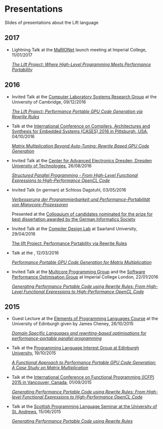 # Presentations
Slides of presentations about the Lift language

## 2017

- Lightning Talk at the [MaRIONet](http://manycore.org.uk/) launch meeting at Imperial College, 11/01/2017

  [*The Lift Project: Where High-Level Programming Meets Performance Portability*](https://github.com/michel-steuwer/talks/blob/master/2017/MaRIONet-launch-2017.pdf)

## 2016

- Invited Talk at the [Computer Laboratory Systems Research Group](https://www.cl.cam.ac.uk/research/srg/) at the University of Cambridge, 09/12/2016

  [*The Lift Project: Performance Portable GPU Code Generation via Rewrite Rules*](https://github.com/michel-steuwer/talks/blob/master/2016/Cambridge-2016.pdf)

- Talk at the [International Conference on Compilers, Architectures and Synthesis for Embedded Systems (CASES) 2016 in Pittsburgh, USA](), 04/10/2016

  [*Matrix Multiplication Beyond Auto-Tuning: Rewrite Based GPU Code Generation*](https://github.com/lift-project/presentations/blob/master/2016/CASES-2016.pdf)

- Invited Talk at the [Center for Advanced Electronics Dresden, Dresden University of Technologies](https://www.cfaed.tu-dresden.de/), 26/08/2016

  [*Structured Parallel Programming - From High-Level Functional Expressions to High-Performance OpenCL Code*](https://github.com/michel-steuwer/talks/blob/master/2016/TUDresden-2016.pdf)

- Invited Talk (in german) at Schloss Dagstuhl, 03/05/2016

  [*Verbesserung der Programmierbarkeit und Performance-Portabilität von Manycore-Prozessoren*](https://github.com/michel-steuwer/talks/blob/master/2016/Dagstuhl-2016.pdf)

  Presented at the [Colloquium of candidates nominated for the prize for best dissertation awarded by the German Informatics Society](https://www.dagstuhl.de/en/program/calendar/evhp/?semnr=16183)

- Invited Talk at the [Compiler Design Lab](http://compilers.cs.uni-saarland.de/) at Saarland University, 29/04/2016

  [The lift Project: Performance Portability via Rewrite Rules](https://github.com/michel-steuwer/talks/blob/master/2016/SaarlandUniversity-2016.pdf)

- Talk at the [](http://conf.researchr.org/track/PPoPP-2016/GPGPU-2016-papers), 12/03/2016

  [*Performance Portable GPU Code Generation for Matrix Multiplication*](https://github.com/lift-project/presentations/blob/master/2016/GPGPU-2016.pdf)

- Invited Talk at the [Multicore Programming Group](http://multicore.doc.ic.ac.uk/) and the [Software Performance Optimisation Group](https://spo.doc.ic.ac.uk) at Imperial College London, 22/01/2016

  [*Generating Performance Portable Code using Rewrite Rules: From High-Level Functional Expressions to High-Performance OpenCL Code*](https://github.com/michel-steuwer/talks/blob/master/2016/ImperialCollegeLondon-2016.pdf)

## 2015

- Guest Lecture at the [Elements of Programming Languages Course](http://www.inf.ed.ac.uk/teaching/courses/epl/index-2015.html) at the University of Edinburgh given by James Cheney, 26/10/2015
	
	[*Domain Specific Languages and rewriting-based optimisations for performance-portable parallel programming*](https://github.com/michel-steuwer/talks/blob/master/2015/EPLGuestLecture-2015.pdf)

- Talk at the [Programming Language Interest Group at Edinburgh University](https://www.wiki.ed.ac.uk/display/prolan/Programming+Languages+Interest+Group), 19/10/2015

  [*A Functional Approach to Performance Portable GPU Code Generation: A Case Study on Matrix Multiplication*](https://github.com/lift-project/presentations/blob/master/2015/PLInG-2015.pdf)

- Talk at the [International Conference on Functional Programming (ICFP) 2015 in Vancouver, Canada](http://icfpconference.org/icfp2015/), 01/09/2015

  [*Generating Performance Portable Code using Rewrite Rules: From High-level Functional Expressions to High-Performance OpenCL Code*](https://github.com/michel-steuwer/talks/blob/master/2015/ICFP-2015.pdf)

- Talk at the [Scottish Programming Language Seminar at the University of St. Andrews](https://ff32.host.cs.st-andrews.ac.uk/spls/), 15/06/2015

  [*Generating Performance Portable Code using Rewrite Rules*](https://github.com/michel-steuwer/talks/blob/master/2015/SPLS-2015.pdf)
